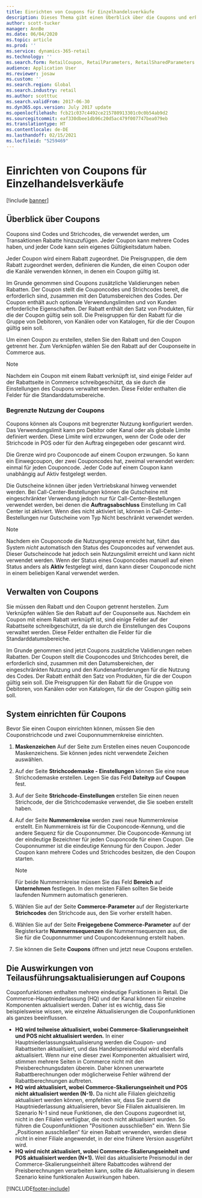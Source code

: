 ```yaml
---
title: Einrichten von Coupons für Einzelhandelsverkäufe
description: Dieses Thema gibt einen Überblick über die Coupons und erklärt, wie sie eingerichtet werden.
author: scott-tucker
manager: AnnBe
ms.date: 06/04/2020
ms.topic: article
ms.prod: ''
ms.service: dynamics-365-retail
ms.technology: ''
ms.search.form: RetailCoupon, RetailParameters, RetailSharedParameters
audience: Application User
ms.reviewer: josaw
ms.custom: ''
ms.search.region: Global
ms.search.industry: retail
ms.author: scotttuc
ms.search.validFrom: 2017-06-30
ms.dyn365.ops.version: July 2017 update
ms.openlocfilehash: fcb21c037c4492ce215780913301c0c0b54ab9d2
ms.sourcegitcommit: eaf330dbee1db96c20d5ac479f007747bea079eb
ms.translationtype: HT
ms.contentlocale: de-DE
ms.lasthandoff: 02/15/2021
ms.locfileid: "5259469"
---
```

# <a name="set-up-coupons-for-retail-sales"></a>Einrichten von Coupons für Einzelhandelsverkäufe

[!include [banner](includes/banner.md)]

## <a name="overview-of-coupons"></a>Überblick über Coupons

Coupons sind Codes und Strichcodes, die verwendet werden, um Transaktionen Rabatte hinzuzufügen. Jeder Coupon kann mehrere Codes haben, und jeder Code kann sein eigenes Gültigkeitsdatum haben.

Jeder Coupon wird einem Rabatt zugeordnet. Die Preisgruppen, die dem Rabatt zugeordnet werden, definieren die Kunden, die einen Coupon oder die Kanäle verwenden können, in denen ein Coupon gültig ist.

Im Grunde genommen sind Coupons zusätzliche Validierungen neben Rabatten. Der Coupon stellt die Couponcodes und Strichcodes bereit, die erforderlich sind, zusammen mit den Datumsbereichen des Codes. Der Coupon enthält auch optionale Verwendungslimiten und von Kunden erforderliche Eigenschaften. Der Rabatt enthält den Satz von Produkten, für die der Coupon gültig sein soll. Die Preisgruppen für den Rabatt für die Gruppe von Debitoren, von Kanälen oder von Katalogen, für die der Coupon gültig sein soll.

Um einen Coupon zu erstellen, stellen Sie den Rabatt und den Coupon getrennt her. Zum Verknüpfen wählen Sie den Rabatt auf der Couponseite in Commerce aus.

> [!NOTE]
> Nachdem ein Coupon mit einem Rabatt verknüpft ist, sind einige Felder auf der Rabattseite in Commerce schreibgeschützt, da sie durch die Einstellungen des Coupons verwaltet werden. Diese Felder enthalten die Felder für die Standarddatumsbereiche.

### <a name="limited-use-coupons"></a>Begrenzte Nutzung der Coupons

Coupons können als Coupons mit begrenzter Nutzung konfiguriert werden. Das Verwendungslimit kann pro Debitor oder Kanal oder als globale Limite definiert werden. Diese Limite wird erzwungen, wenn der Code oder der Strichcode in POS oder für den Auftrag eingegeben oder gescannt wird.

Die Grenze wird pro Couponcode auf einem Coupon erzwungen. So kann ein Einwegcoupon, der zwei Couponcodes hat, zweimal verwendet werden: einmal für jeden Couponcode. Jeder Code auf einem Coupon kann unabhängig auf Aktiv festgelegt werden.

Die Gutscheine können über jeden Vertriebskanal hinweg verwendet werden. Bei Call-Center-Bestellungen können die Gutscheine mit eingeschränkter Verwendung jedoch nur für Call-Center-Bestellungen verwendet werden, bei denen die **Auftragsabschluss** Einstellung im Call Center ist aktiviert. Wenn dies nicht aktiviert ist, können in Call-Center-Bestellungen nur Gutscheine vom Typ Nicht beschränkt verwendet werden.

> [!NOTE]
> Nachdem ein Couponcode die Nutzungsgrenze erreicht hat, führt das System *nicht* automatisch den Status des Couponcodes auf verwendet aus. Dieser Gutscheincode hat jedoch sein Nutzungslimit erreicht und kann nicht verwendet werden. Wenn der Status eines Couponcodes manuell auf einen Status anders als **Aktiv** festgelegt wird, dann kann dieser Couponcode nicht in einem beliebigen Kanal verwendet werden.  

## <a name="managing-coupons"></a>Verwalten von Coupons

Sie müssen den Rabatt und den Coupon getrennt herstellen. Zum Verknüpfen wählen Sie den Rabatt auf der Couponseite aus. Nachdem ein Coupon mit einem Rabatt verknüpft ist, sind einige Felder auf der Rabattseite schreibgeschützt, da sie durch die Einstellungen des Coupons verwaltet werden. Diese Felder enthalten die Felder für die Standarddatumsbereiche.

Im Grunde genommen sind jetzt Coupons zusätzliche Validierungen neben Rabatten. Der Coupon stellt die Couponcodes und Strichcodes bereit, die erforderlich sind, zusammen mit den Datumsbereichen, der eingeschränkten Nutzung und den Kundenanforderungen für die Nutzung des Codes. Der Rabatt enthält den Satz von Produkten, für die der Coupon gültig sein soll. Die Preisgruppen für den Rabatt für die Gruppe von Debitoren, von Kanälen oder von Katalogen, für die der Coupon gültig sein soll.

## <a name="system-setup-for-coupons"></a>System einrichten für Coupons

Bevor Sie einen Coupon einrichten können, müssen Sie den Couponstrichcode und zwei Couponnummernkreise einrichten.

1. **Maskenzeichen** Auf der Seite zum Erstellen eines neuen Couponcode Maskenzeichens. Sie können jedes nicht verwendete Zeichen auswählen.
2. Auf der Seite **Strichcodemaske - Einstellungen** können Sie eine neue Strichcodemaske erstellen. Legen Sie das Feld **Dateityp** auf **Coupon** fest.
3. Auf der Seite **Strichcode-Einstellungen** erstellen Sie einen neuen Strichcode, der die Strichcodemaske verwendet, die Sie soeben erstellt haben.
4. Auf der Seite **Nummernkreise** werden zwei neue Nummernkreise erstellt. Ein Nummernkreis ist für die Couponcode-Kennung, und die andere Sequenz für die Couponnummer. Die Couponcode-Kennung ist der eindeutige Bezeichner für jeden Couponcode für einen Coupon. Die Couponnummer ist die eindeutige Kennung für den Coupon. Jeder Coupon kann mehrere Codes und Strichcodes besitzen, die den Coupon starten.

    > [!NOTE]
    > Für beide Nummernkreise müssen Sie das Feld **Bereich** auf **Unternehmen** festlegen. In den meisten Fällen sollten Sie beide laufenden Nummern automatisch generieren.

5. Wählen Sie auf der Seite **Commerce-Parameter** auf der Registerkarte **Strichcodes** den Strichcode aus, den Sie vorher erstellt haben.
6. Wählen Sie auf der Seite **Freigegebene Commerce-Parameter** auf der Registerkarte **Nummernsequenzen** die Nummernsequenzen aus, die Sie für die Couponnummer und Couponcodekennung erstellt haben.
7. Sie können die Seite **Coupons** öffnen und jetzt neue Coupons erstellen.

## <a name="the-effect-of-partial-updates-on-coupons"></a>Die Auswirkungen von Teilausführungsaktualisierungen auf Coupons

Couponfunktionen enthalten mehrere eindeutige Funktionen in Retail. Die Commerce-Hauptniederlassung (HQ) und der Kanal können für einzelne Komponenten aktualisiert werden. Daher ist es wichtig, dass Sie beispielsweise wissen, wie einzelne Aktualisierungen die Couponfunktionen als ganzes beeinflussen.

- **HQ wird teilweise aktualisiert, wobei Commerce-Skalierungseinheit und POS nicht aktualisiert werden.** In einer Hauptniederlassungsaktualisierung werden die Coupon- und Rabattseiten aktualisiert, und das Handelspreismodul wird ebenfalls aktualisiert. Wenn nur eine dieser zwei Komponenten aktualisiert wird, stimmen mehrere Seiten in Commerce nicht mit den Preisberechnungsdaten überein. Daher können unerwartete Rabattberechnungen oder möglicherweise Fehler während der Rabattberechnungen auftreten.
- **HQ wird aktualisiert, wobei Commerce-Skalierungseinheit und POS nicht aktualisiert werden (N-1).** Da nicht alle Filialen gleichzeitig aktualisiert werden können, empfehlen wir, dass Sie zuerst die Hauptniederlassung aktualisieren, bevor Sie Filialen aktualisieren. Im Szenario N-1 sind neue Funktionen, die den Coupons zugeordnet ist, nicht in den Filialen verfügbar, die noch nicht aktualisiert wurden. So führen die Couponfunktionen "Positionen ausschließen" ein. Wenn Sie „Positionen ausschließen“ für einen Rabatt verwenden, werden diese nicht in einer Filiale angewendet, in der eine frühere Version ausgeführt wird.
- **HQ wird nicht aktualisiert, wobei Commerce-Skalierungseinheit und POS aktualisiert werden (N+1).** Weil das aktualisierte Preismodul in der Commerce-Skalierungseinheit ältere Rabattcodes während der Preisberechnungen verarbeiten kann, sollte die Aktualisierung in diesem Szenario keine funktionalen Auswirkungen haben.


[!INCLUDE[footer-include](../includes/footer-banner.md)]